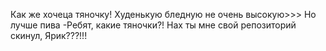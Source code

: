 Как же хочеца тяночку! Худенькую бледную не очень высокую>>>
Но лучше пива
-Ребят, какие тяночки?!
Нах ты мне свой репозиторий скинул, Ярик???!!!